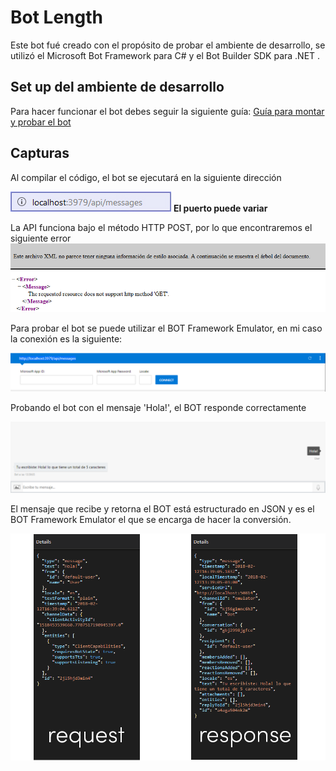 # Bot Length

Este bot fué creado con el propósito de probar el ambiente de desarrollo, se utilizó el Microsoft Bot Framework para C# y el  Bot Builder SDK para .NET . 

## Set up del ambiente de desarrollo
Para hacer funcionar el bot debes seguir la siguiente guía:
[Guía para montar y probar el bot](Guide.pdf)

## Capturas

Al compilar el código, el bot se ejecutará en la siguiente dirección

![Dirección URL BOT](capturas/url.jpg)
**El puerto puede variar**

La API funciona bajo el método HTTP POST, por lo que encontraremos el siguiente error
![Resultado API método GET](capturas/resultado.png)

Para probar el bot se puede utilizar el BOT Framework Emulator, en mi caso la conexión es la siguiente:

![Configuración BOT Framework](capturas/botfmbar.PNG)

Probando el bot con el mensaje 'Hola!', el BOT responde correctamente

![Test Mensaje 'Hola!'](capturas/botfmhola.PNG)

El mensaje que recibe y retorna el BOT está estructurado en JSON y es el BOT Framework Emulator el que se encarga de hacer la conversión.

![JSON REQUEST - RESPONSE](capturas/botfmholajson.PNG)



